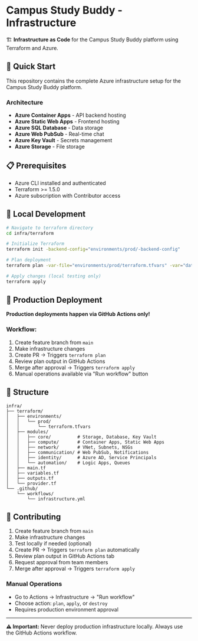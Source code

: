# Campus Study Buddy - Infrastructure

🏗️ **Infrastructure as Code** for the Campus Study Buddy platform using Terraform and Azure.

## 🚀 Quick Start

This repository contains the complete Azure infrastructure setup for the Campus Study Buddy platform.

### Architecture

- **Azure Container Apps** - API backend hosting
- **Azure Static Web Apps** - Frontend hosting  
- **Azure SQL Database** - Data storage
- **Azure Web PubSub** - Real-time chat
- **Azure Key Vault** - Secrets management
- **Azure Storage** - File storage

## 📋 Prerequisites

- Azure CLI installed and authenticated
- Terraform >= 1.5.0
- Azure subscription with Contributor access

## 🔧 Local Development

```bash
# Navigate to terraform directory
cd infra/terraform

# Initialize Terraform
terraform init -backend-config="environments/prod/-backend-config"

# Plan deployment
terraform plan -var-file="environments/prod/terraform.tfvars" -var="database_admin_password=YOUR_PASSWORD"

# Apply changes (local testing only)
terraform apply
```

## 🎯 Production Deployment

**Production deployments happen via GitHub Actions only!**

### Workflow:
1. Create feature branch from `main`
2. Make infrastructure changes
3. Create PR → Triggers `terraform plan`
4. Review plan output in GitHub Actions
5. Merge after approval → Triggers `terraform apply`
6. Manual operations available via "Run workflow" button


## 📁 Structure

```
infra/
├── terraform/
│   ├── environments/
│   │   └── prod/
│   │       └── terraform.tfvars
│   ├── modules/
│   │   ├── core/          # Storage, Database, Key Vault
│   │   ├── compute/       # Container Apps, Static Web Apps
│   │   ├── network/       # VNet, Subnets, NSGs
│   │   ├── communication/ # Web PubSub, Notifications
│   │   ├── identity/      # Azure AD, Service Principals
│   │   └── automation/    # Logic Apps, Queues
│   ├── main.tf
│   ├── variables.tf
│   ├── outputs.tf
│   └── provider.tf
└── .github/
    └── workflows/
        └── infrastructure.yml
```

## 🤝 Contributing

1. Create feature branch from `main`
2. Make infrastructure changes
3. Test locally if needed (optional)
4. Create PR → Triggers `terraform plan` automatically
5. Review plan output in GitHub Actions tab
6. Request approval from team members
7. Merge after approval → Triggers `terraform apply`

### Manual Operations
- Go to Actions → Infrastructure → "Run workflow"
- Choose action: `plan`, `apply`, or `destroy`
- Requires production environment approval

---

**⚠️ Important:** Never deploy production infrastructure locally. Always use the GitHub Actions workflow.